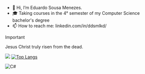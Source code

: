 - 👋 Hi, I’m Eduardo Sousa Menezes.
- 🎓 Taking courses in the 4° semester of my Computer Science bachelor's degree
- 📫 How to reach me: linkedin.com/in/ddsmlkd/


> [!IMPORTANT]
> Jesus Christ truly risen from the dead.

![](https://github-readme-stats.vercel.app/api?username=dudublessed&show_icons=true&theme=midnight-purple)
[![Top Langs](https://github-readme-stats.vercel.app/api/top-langs/?username=dudublessed&theme=midnight-purple&layout=donut&size_weight=0.5&count_weight=0.5&langs_count=8)](https://github.com/dudublessed/github-readme-stats)<br/>
  

![C#](https://img.shields.io/badge/language-C%23-blue)


